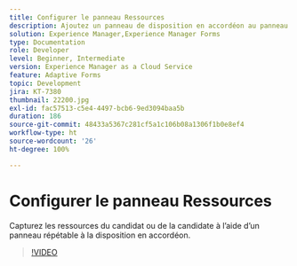 ```yaml
---
title: Configurer le panneau Ressources
description: Ajoutez un panneau de disposition en accordéon au panneau Ressources.
solution: Experience Manager,Experience Manager Forms
type: Documentation
role: Developer
level: Beginner, Intermediate
version: Experience Manager as a Cloud Service
feature: Adaptive Forms
topic: Development
jira: KT-7380
thumbnail: 22200.jpg
exl-id: fac57513-c5e4-4497-bcb6-9ed3094baa5b
duration: 186
source-git-commit: 48433a5367c281cf5a1c106b08a1306f1b0e8ef4
workflow-type: ht
source-wordcount: '26'
ht-degree: 100%

---
```


# Configurer le panneau Ressources

Capturez les ressources du candidat ou de la candidate à l’aide d’un panneau répétable à la disposition en accordéon.

>[!VIDEO](https://video.tv.adobe.com/v/3445180?quality=12&learn=on&captions=fre_fr)
